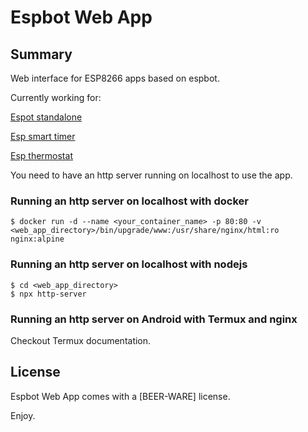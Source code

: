 # Espbot Web App

## Summary

Web interface for ESP8266 apps based on espbot.

Currently working for:

[Espot standalone](https://github.com/quackmore/espbot)

[Esp smart timer](https://github.com/quackmore/smart_timer)

[Esp thermostat](https://github.com/quackmore/esp_thermostat)

You need to have an http server running on localhost to use the app.

### Running an http server on localhost with docker

    $ docker run -d --name <your_container_name> -p 80:80 -v <web_app_directory>/bin/upgrade/www:/usr/share/nginx/html:ro nginx:alpine

### Running an http server on localhost with nodejs

    $ cd <web_app_directory>
    $ npx http-server

### Running an http server on Android with Termux and nginx

Checkout Termux documentation.

## License

Espbot Web App comes with a [BEER-WARE] license.

Enjoy.
